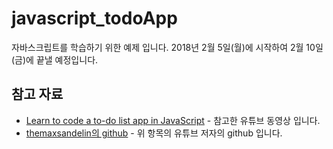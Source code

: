 # javascript_todoApp

자바스크립트를 학습하기 위한 예제 입니다. 2018년 2월 5일(월)에 시작하여 2월 10일(금)에 끝낼 예정입니다.

## 참고 자료

* [Learn to code a to-do list app in JavaScript](https://www.youtube.com/watch?v=2wCpkOk2uCg&t=1334s) - 참고한 유튜브 동영상 입니다.
* [themaxsandelin의 github](https://github.com/themaxsandelin/todo) - 위 항목의 유튜브 저자의 github 입니다.
